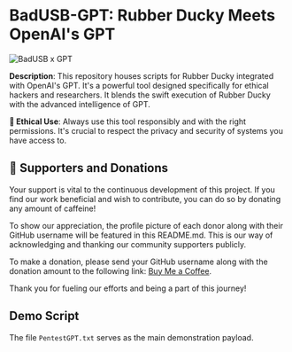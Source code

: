 # BadUSB-GPT: Rubber Ducky Meets OpenAI's GPT

![BadUSB x GPT](https://github.com/ooovenenoso/BadUSB-GPT/blob/main/banner.png)

**Description**: This repository houses scripts for Rubber Ducky integrated with OpenAI's GPT. It's a powerful tool designed specifically for ethical hackers and researchers. It blends the swift execution of Rubber Ducky with the advanced intelligence of GPT.

**🔐 Ethical Use**: Always use this tool responsibly and with the right permissions. It's crucial to respect the privacy and security of systems you have access to.

## 🌟 Supporters and Donations
Your support is vital to the continuous development of this project. If you find our work beneficial and wish to contribute, you can do so by donating any amount of caffeine!

To show our appreciation, the profile picture of each donor along with their GitHub username will be featured in this README.md. This is our way of acknowledging and thanking our community supporters publicly.

To make a donation, please send your GitHub username along with the donation amount to the following link: [Buy Me a Coffee](https://www.buymeacoffee.com/ooovenenoso).

Thank you for fueling our efforts and being a part of this journey!

## Demo Script
The file `PentestGPT.txt` serves as the main demonstration payload.

